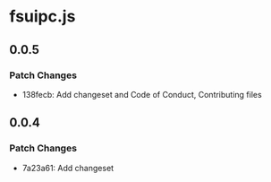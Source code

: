 # fsuipc.js

## 0.0.5

### Patch Changes

- 138fecb: Add changeset and Code of Conduct, Contributing files

## 0.0.4

### Patch Changes

- 7a23a61: Add changeset
